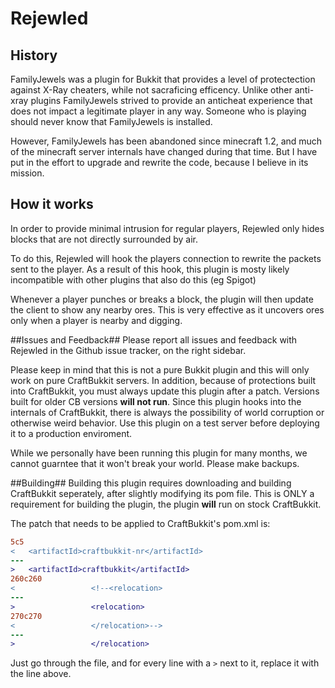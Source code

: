 # Rejewled #

## History ##
FamilyJewels was a plugin for Bukkit that provides a level of protectection against X-Ray cheaters, while not sacraficing efficency. Unlike other anti-xray plugins FamilyJewels strived to provide an anticheat experience that does not impact a legitimate player in any way. Someone who is playing should never know that FamilyJewels is installed. 

However, FamilyJewels has been abandoned since minecraft 1.2, and much of the minecraft server internals have changed during that time. But I have put in the effort to upgrade and rewrite the code, because I believe in its mission.

## How it works ##
In order to provide minimal intrusion for regular players, Rejewled only hides blocks that are not directly surrounded by air. 

To do this, Rejewled will hook the players connection to rewrite the packets sent to the player. As a result of this hook, this plugin is mosty likely incompatible with other plugins that also do this (eg Spigot)

Whenever a player punches or breaks a block, the plugin will then update the client to show any nearby ores. This is very effective as it uncovers ores only when a player is nearby and digging. 

##Issues and Feedback##
Please report all issues and feedback with Rejewled in the Github issue tracker, on the right sidebar. 

Please keep in mind that this is not a pure Bukkit plugin and this will only work on pure CraftBukkit servers. In addition, because of protections built into CraftBukkit, you must always update this plugin after a patch. Versions built for older CB versions **will not run**. Since this plugin hooks into the internals of CraftBukkit, there is always the possibility of world corruption or otherwise weird behavior. Use this plugin on a test server before deploying it to a production enviroment.

While we personally have been running this plugin for many months, we cannot guarntee that it won't break your world. Please make backups.

##Building##
Building this plugin requires downloading and building CraftBukkit seperately, after slightly modifying its pom file. This is ONLY a requirement for building the plugin, the plugin **will** run on stock CraftBukkit.

The patch that needs to be applied to CraftBukkit's pom.xml is:
````patch
5c5
<   <artifactId>craftbukkit-nr</artifactId>
---
>   <artifactId>craftbukkit</artifactId>
260c260
<                 <!--<relocation>
---
>                 <relocation>
270c270
<                 </relocation>-->
---
>                 </relocation>
````

Just go through the file, and for every line with a `>` next to it, replace it with the line above.
